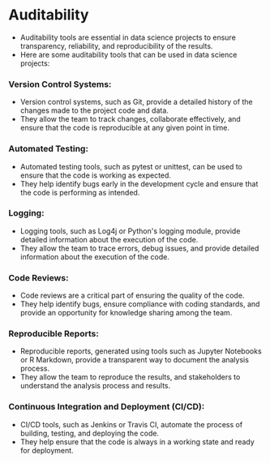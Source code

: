 # Auditability
- Auditability tools are essential in data science projects to ensure transparency, reliability, and reproducibility of the results. 
- Here are some auditability tools that can be used in data science projects:

### Version Control Systems: 
- Version control systems, such as Git, provide a detailed history of the changes made to the project code and data. 
- They allow the team to track changes, collaborate effectively, and ensure that the code is reproducible at any given point in time.

### Automated Testing: 
- Automated testing tools, such as pytest or unittest, can be used to ensure that the code is working as expected. 
- They help identify bugs early in the development cycle and ensure that the code is performing as intended.

### Logging: 
- Logging tools, such as Log4j or Python's logging module, provide detailed information about the execution of the code. 
- They allow the team to trace errors, debug issues, and provide detailed information about the execution of the code.

### Code Reviews: 
- Code reviews are a critical part of ensuring the quality of the code. 
- They help identify bugs, ensure compliance with coding standards, and provide an opportunity for knowledge sharing among the team.

### Reproducible Reports: 
- Reproducible reports, generated using tools such as Jupyter Notebooks or R Markdown, provide a transparent way to document the analysis process. 
- They allow the team to reproduce the results, and stakeholders to understand the analysis process and results.

### Continuous Integration and Deployment (CI/CD): 
- CI/CD tools, such as Jenkins or Travis CI, automate the process of building, testing, and deploying the code. 
- They help ensure that the code is always in a working state and ready for deployment.

